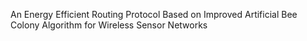 An Energy Efficient Routing Protocol Based on Improved Artificial Bee Colony Algorithm for Wireless Sensor Networks

